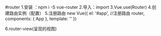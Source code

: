   #router
  1.安装 ：npm i -S vue-router
  2.导入：import 
  3.Vue.use(Router)
  4.创建路由实例（配置）
  5.注册路由
        new Vue({
        el: '#app',
        //注册路由
        router,
        components: { App },
        template: '<App/>'
        })

 6.router-view(呈现的视图)